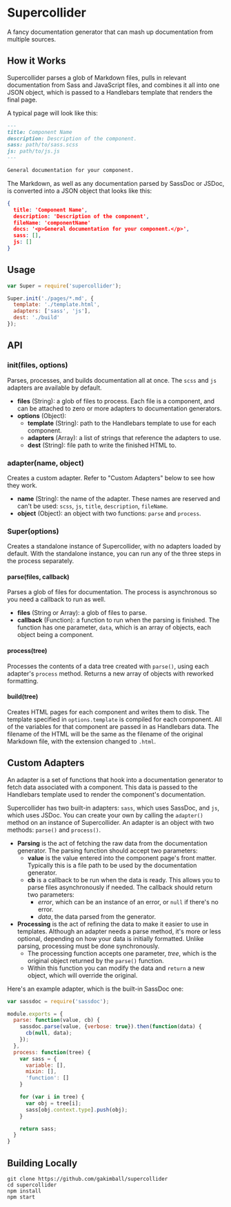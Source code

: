 # Supercollider

A fancy documentation generator that can mash up documentation from multiple sources.

## How it Works

Supercollider parses a glob of Markdown files, pulls in relevant documentation from Sass and JavaScript files, and combines it all into one JSON object, which is passed to a Handlebars template that renders the final page.

A typical page will look like this:

```markdown
---
title: Component Name
description: Description of the component.
sass: path/to/sass.scss
js: path/to/js.js
---

General documentation for your component.
```

The Markdown, as well as any documentation parsed by SassDoc or JSDoc, is converted into a JSON object that looks like this:

```json
{
  title: 'Component Name',
  description: 'Description of the component',
  fileName: 'componentName'
  docs: '<p>General documentation for your component.</p>',
  sass: [],
  js: []
}
```

## Usage

```js
var Super = require('supercollider');

Super.init('./pages/*.md', {
  template: './template.html',
  adapters: ['sass', 'js'],
  dest: './build'
});
```

## API

### init(files, options)

Parses, processes, and builds documentation all at once. The `scss` and `js` adapters are available by default.

- **files** (String): a glob of files to process. Each file is a component, and can be attached to zero or more adapters to documentation generators.
- **options** (Object):
  - **template** (String): path to the Handlebars template to use for each component.
  - **adapters** (Array): a list of strings that reference the adapters to use.
  - **dest** (String): file path to write the finished HTML to.

### adapter(name, object)

Creates a custom adapter. Refer to "Custom Adapters" below to see how they work.

- **name** (String): the name of the adapter. These names are reserved and can't be used: `scss`, `js`, `title`, `description`, `fileName`.
- **object** (Object): an object with two functions: `parse` and `process`.

### Super(options)

Creates a standalone instance of Supercollider, with no adapters loaded by default. With the standalone instance, you can run any of the three steps in the process separately.

#### parse(files, callback)

Parses a glob of files for documentation. The process is asynchronous so you need a callback to run as well.

- **files** (String or Array): a glob of files to parse.
- **callback** (Function): a function to run when the parsing is finished. The function has one parameter, `data`, which is an array of objects, each object being a component.

#### process(tree)

Processes the contents of a data tree created with `parse()`, using each adapter's `process` method. Returns a new array of objects with reworked formatting.

#### build(tree)

Creates HTML pages for each component and writes them to disk. The template specified in `options.template` is compiled for each component. All of the variables for that component are passed in as Handlebars data. The filename of the HTML will be the same as the filename of the original Markdown file, with the extension changed to `.html`.

## Custom Adapters

An adapter is a set of functions that hook into a documentation generator to fetch data associated with a component. This data is passed to the Handlebars template used to render the component's documentation.

Supercollider has two built-in adapters: `sass`, which uses SassDoc, and `js`, which uses JSDoc. You can create your own by calling the `adapter()` method on an instance of Supercollider. An adapter is an object with two methods: `parse()` and `process()`.

- **Parsing** is the act of fetching the raw data from the documentation generator. The parsing function should accept two parameters:
  - **value** is the value entered into the component page's front matter. Typically this is a file path to be used by the documentation generator.
  - **cb** is a callback to be run when the data is ready. This allows you to parse files asynchronously if needed. The callback should return two parameters:
    - *error*, which can be an instance of an error, or `null` if there's no error.
    - *data*, the data parsed from the generator.
- **Processing** is the act of refining the data to make it easier to use in templates. Although an adapter needs a parse method, it's more or less optional, depending on how your data is initially formatted. Unlike parsing, processing must be done synchronously.
  - The processing function accepts one parameter, *tree*, which is the original object returned by the `parse()` function.
  - Within this function you can modify the data and `return` a new object, which will override the original.

Here's an example adapter, which is the built-in SassDoc one:

```js
var sassdoc = require('sassdoc');

module.exports = {
  parse: function(value, cb) {
    sassdoc.parse(value, {verbose: true}).then(function(data) {
      cb(null, data);
    });
  },
  process: function(tree) {
    var sass = {
      variable: [],
      mixin: [],
      'function': []
    }

    for (var i in tree) {
      var obj = tree[i];
      sass[obj.context.type].push(obj);
    }

    return sass;
  }
}
```

## Building Locally

```
git clone https://github.com/gakimball/supercollider
cd supercollider
npm install
npm start
```